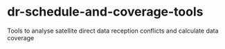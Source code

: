 # dr-schedule-and-coverage-tools
Tools to analyse satellite direct data reception conflicts and calculate data coverage
